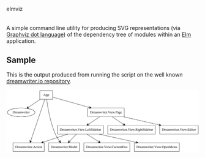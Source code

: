 elmviz
######

A simple command line utility for producing SVG representations (via
[Graphviz dot language](http://www.graphviz.org/content/dot-language)) of the
dependency tree of modules within an [Elm](http://elm-lang.org/) application.

Sample
------
This is the output produced from running the script on the well known
[dreamwriter.io repository](https://github.com/rtfeldman/dreamwriter).

![sample](sample.svg)
